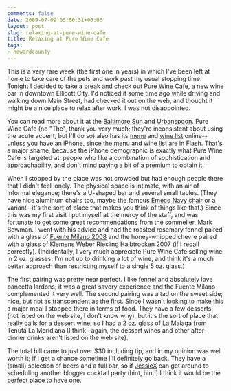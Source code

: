 ```yaml
---
comments: false
date: 2009-07-09 05:06:31+00:00
layout: post
slug: relaxing-at-pure-wine-cafe
title: Relaxing at Pure Wine Cafe
tags:
- howardcounty
---
```


This is a very rare week (the first one in years) in which I've been left at home to take care of the pets and work past my usual stopping time. Tonight I decided to take a break and check out [Pure Wine Cafe](http://purewinecafe.com/), a new wine bar in downtown Ellicott City. I'd noticed it some time ago while driving and walking down Main Street, had checked it out on the web, and thought it might be a nice place to relax after work. I was not disappointed.

You can read more about it at the [Baltimore Sun](http://www.baltimoresun.com/entertainment/dining/bal-ae.fo.tabletalk10jun10,0,6043431.story) and [Urbanspoon](http://www.urbanspoon.com/r/31/1451478/restaurant/Baltimore/Pure-Wine-Cafe-Ellicott-City). Pure Wine Cafe (no "The", thank you very much; they're inconsistent about using the acute accent, but I'll do so) also has its [menu](http://purewinecafe.com/menu.php) and [wine list](http://purewinecafe.com/winelist.php) online--unless you have an iPhone, since the menu and wine list are in Flash. That's a major shame, because the iPhone demographic is exactly what Pure Wine Cafe is targeted at: people who like a combination of sophistication and approachability, and don't mind paying a bit of a premium to obtain it.

When I stopped by the place was not crowded but had enough people there that I didn't feel lonely. The physical space is intimate, with an air of informal elegance; there's a U-shaped bar and several small tables. (They have nice aluminum chairs too, maybe the famous [Emeco Navy chair](http://www.emeco.net/product/navychair.html) or a variant--it's the sort of place that makes you think of things like that.) Since this was my first visit I put myself at the mercy of the staff, and was fortunate to get some great recommendations from the sommelier, Mark Bowman. I went with his advice and had the roasted rosemary fennel paired with a glass of [Fuente Milano 2008](http://www.grapesofspain.com/winefiles/FuenteMilano08Techsheet1.pdf) and the honey-whipped chevre paired with a glass of Klemens Weber Riesling Halbtrocken 2007 (if I recall correctly). (Incidentally, I very much appreciate Pure Wine Cafe selling wine in 2 oz. glasses; I'm not up to drinking a lot of wine, and think it's a much better approach than restricting myself to a single 5 oz. glass.)

The first pairing was pretty near perfect. I like fennel and absolutely love pancetta lardons; it was a great savory experience and the Fuente Milano complemented it very well. The second pairing was a tad on the sweet side; nice, but not as transcendent as the first. Since I wasn't looking to make this a major meal I stopped there in terms of food. They have a few desserts (not listed on the web site, I don't know why), but it's the sort of place that really calls for a dessert wine, so I had a 2 oz. glass of La Malaga from Tenuta La Meridiana (I think--again, the dessert wines and other after-dinner drinks aren't listed on the web site).

The total bill came to just over $30 including tip, and in my opinion was well worth it; if I get a chance sometime I'll definitely go back. They have a (small) selection of beers and a full bar, so if [JessieX](http://hometown-columbia.com/) can get around to scheduling another blogger cocktail party (hint, hint!) I think it would be the perfect place to have one.

